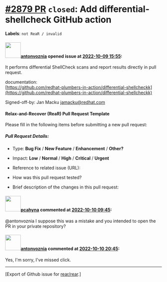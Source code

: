 [\#2879 PR](https://github.com/rear/rear/pull/2879) `closed`: Add differential-shellcheck GitHub action
=======================================================================================================

**Labels**: `not ReaR / invalid`

#### <img src="https://avatars.githubusercontent.com/u/16565605?u=e1a7ac48dde521e3e67c55abd866c247275e9a86&v=4" width="50">[antonvoznia](https://github.com/antonvoznia) opened issue at [2022-10-09 15:55](https://github.com/rear/rear/pull/2879):

It performs differential ShellCheck scans and report results directly in
pull request.

documentation:  
[https://github.com/redhat-plumbers-in-action/differential-shellcheckk](https://github.com/redhat-plumbers-in-action/differential-shellcheckk)

Signed-off-by: Jan Macku <jamacku@redhat.com>

#### Relax-and-Recover (ReaR) Pull Request Template

Please fill in the following items before submitting a new pull request:

##### Pull Request Details:

-   Type: **Bug Fix** / **New Feature** / **Enhancement** / **Other?**

-   Impact: **Low** / **Normal** / **High** / **Critical** / **Urgent**

-   Reference to related issue (URL):

-   How was this pull request tested?

-   Brief description of the changes in this pull request:

#### <img src="https://avatars.githubusercontent.com/u/26300485?u=9105d243bc9f7ade463a3e52e8dd13fa67837158&v=4" width="50">[pcahyna](https://github.com/pcahyna) commented at [2022-10-10 09:45](https://github.com/rear/rear/pull/2879#issuecomment-1273053755):

@antonvoznia I suppose this was a mistake and you intended to open the
PR in your private repository?

#### <img src="https://avatars.githubusercontent.com/u/16565605?u=e1a7ac48dde521e3e67c55abd866c247275e9a86&v=4" width="50">[antonvoznia](https://github.com/antonvoznia) commented at [2022-10-10 20:45](https://github.com/rear/rear/pull/2879#issuecomment-1273804149):

Yes, I'm sorry, I've missed click.

------------------------------------------------------------------------

\[Export of Github issue for
[rear/rear](https://github.com/rear/rear).\]

